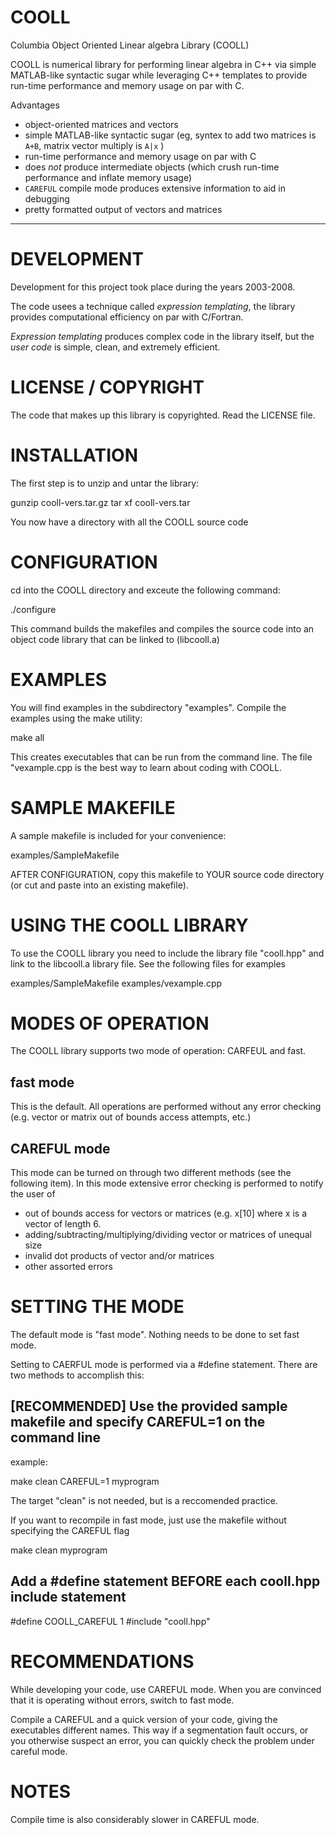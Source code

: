 # COOLL
Columbia Object Oriented Linear algebra Library (COOLL)

COOLL is numerical library for performing linear algebra in C++ via simple MATLAB-like syntactic sugar while leveraging C++ templates to provide run-time performance and memory usage on par with C.

Advantages
+ object-oriented matrices and vectors
+ simple MATLAB-like syntactic sugar (eg, syntex to add two matrices is `A+B`, matrix vector multiply is `A|x` )
+ run-time performance and memory usage on par with C
+ does *not* produce intermediate objects (which crush run-time performance and inflate memory usage)
+ `CAREFUL` compile mode produces extensive information to aid in debugging
+ pretty formatted output of vectors and matrices

---------------------------------------------------------------------------

# DEVELOPMENT

Development for this project took place during the years 2003-2008.

The code usees a technique called *expression templating*, the library provides computational efficiency on par with C/Fortran.

*Expression templating* produces complex code in the library itself, but the *user code* is simple, clean, and extremely efficient.

# LICENSE / COPYRIGHT

The code that makes up this library is copyrighted.
Read the LICENSE file.

# INSTALLATION

The first step is to unzip and untar the library:

gunzip cooll-vers.tar.gz
tar xf cooll-vers.tar

You now have a directory with all the COOLL source code

# CONFIGURATION

cd into the COOLL directory and exceute the following command:

./configure

This command builds the makefiles and compiles the source code into an
object code library that can be linked to (libcooll.a)



# EXAMPLES  

You will find examples in the subdirectory "examples". Compile the
examples using the make utility:

make all

This creates executables that can be run from the command line.  The
file "vexample.cpp is the best way to learn about coding with COOLL.


# SAMPLE MAKEFILE

A sample makefile is included for your convenience:

examples/SampleMakefile

AFTER CONFIGURATION, copy this makefile to YOUR source code directory
(or cut and paste into an existing makefile).


# USING THE COOLL LIBRARY

To use the COOLL library you need to include the library file "cooll.hpp"
and link to the libcooll.a library file.  See the following files for
examples

examples/SampleMakefile
examples/vexample.cpp


# MODES OF OPERATION

The COOLL library supports two mode of operation: CARFEUL and fast.

## fast mode

 This is the default.  All operations are performed without any error checking 
 (e.g. vector or matrix out of bounds access attempts, etc.)

## CAREFUL mode

 This mode can be turned on through two different methods (see the following item).
 In this mode extensive error checking is performed to notify the user of

 - out of bounds access for vectors or matrices (e.g. x[10] where x is a
   vector of length 6.
 - adding/subtracting/multiplying/dividing vector or matrices of unequal
   size
 - invalid dot products of vector and/or matrices 
 - other assorted errors



# SETTING THE MODE

The default mode is "fast mode".  Nothing needs to be done to set fast mode.

Setting to CAERFUL mode is performed via a #define statement. There are
two methods to accomplish this:

## [RECOMMENDED] Use the provided sample makefile and specify CAREFUL=1 on the command line

example:

 make clean CAREFUL=1 myprogram

The target "clean" is not needed, but is a reccomended practice.

If you want to recompile in fast mode, just use the makefile
without specifying the CAREFUL flag

 make clean myprogram


## Add a #define statement BEFORE each cooll.hpp include statement


#define COOLL_CAREFUL 1
#include "cooll.hpp"



# RECOMMENDATIONS

While developing your code, use CAREFUL mode.  When you are convinced that it is operating
without errors, switch to fast mode.  

Compile a CAREFUL and a quick version of your code, giving the executables different names.
This way if a segmentation fault occurs, or you otherwise suspect an error, you can quickly
check the problem under careful mode.


#  NOTES

Compile time is also considerably slower in CAREFUL mode.
